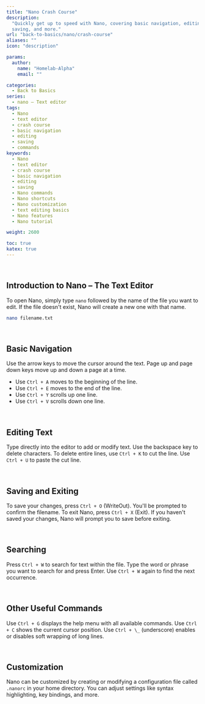```yaml
---
title: "Nano Crash Course"
description:
  "Quickly get up to speed with Nano, covering basic navigation, editing,
  saving, and more."
url: "back-to-basics/nano/crash-course"
aliases: ""
icon: "description"

params:
  author:
    name: "Homelab-Alpha"
    email: ""

categories:
  - Back to Basics
series:
  - nano – Text editor
tags:
  - Nano
  - text editor
  - crash course
  - basic navigation
  - editing
  - saving
  - commands
keywords:
  - Nano
  - text editor
  - crash course
  - basic navigation
  - editing
  - saving
  - Nano commands
  - Nano shortcuts
  - Nano customization
  - text editing basics
  - Nano features
  - Nano tutorial

weight: 2600

toc: true
katex: true
---
```


<br />

## Introduction to Nano – The Text Editor

To open Nano, simply type `nano` followed by the name of the file you want to
edit. If the file doesn't exist, Nano will create a new one with that name.

```bash
nano filename.txt
```

<br />

## Basic Navigation

Use the arrow keys to move the cursor around the text. Page up and page down
keys move up and down a page at a time.

- Use `Ctrl + A` moves to the beginning of the line.
- Use `Ctrl + E` moves to the end of the line.
- Use `Ctrl + Y` scrolls up one line.
- Use `Ctrl + V` scrolls down one line.

<br />

## Editing Text

Type directly into the editor to add or modify text. Use the backspace key to
delete characters. To delete entire lines, use `Ctrl + K` to cut the line. Use
`Ctrl + U` to paste the cut line.

<br />

## Saving and Exiting

To save your changes, press `Ctrl + O` (WriteOut). You'll be prompted to confirm
the filename. To exit Nano, press `Ctrl + X` (Exit). If you haven't saved your
changes, Nano will prompt you to save before exiting.

<br />

## Searching

Press `Ctrl + W` to search for text within the file. Type the word or phrase you
want to search for and press Enter. Use `Ctrl + W` again to find the next
occurrence.

<br />

## Other Useful Commands

Use `Ctrl + G` displays the help menu with all available commands. Use
`Ctrl + C` shows the current cursor position. Use `Ctrl + \_` (underscore)
enables or disables soft wrapping of long lines.

<br />

## Customization

Nano can be customized by creating or modifying a configuration file called
`.nanorc` in your home directory. You can adjust settings like syntax
highlighting, key bindings, and more.
